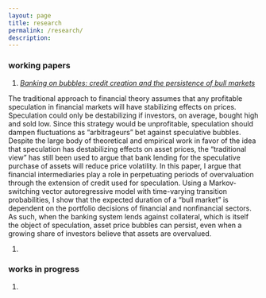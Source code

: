 ```yaml
---
layout: page
title: research
permalink: /research/
description: 
---
```


### working papers

1. [*Banking on bubbles: credit creation and the persistence of bull markets*](https://drive.google.com/file/d/1ZteOGfCt_-VXa2qAfsjicXbliVqRMG8v/view?usp=sharing)

 The traditional approach to financial theory assumes that any profitable speculation in financial markets will have stabilizing effects on prices.  Speculation could only be destabilizing if investors, on average, bought high and sold low. Since this strategy would be unprofitable, speculation should dampen fluctuations as “arbitrageurs” bet against speculative bubbles. Despite the large body of theoretical and empirical work in favor of the idea that speculation has destabilizing effects on asset prices, the “traditional view” has still been used to argue that bank lending for the speculative purchase of assets will reduce price volatility. In this paper, I argue that financial intermediaries play a role in perpetuating periods of overvaluation through the extension of credit used for speculation. Using a Markov-switching vector autoregressive model with time-varying transition probabilities, I show that the expected duration of a “bull market” is dependent on the portfolio decisions of financial and nonfinancial sectors. As such, when the banking system lends against collateral, which is itself the object of speculation, asset price bubbles can persist, even when a growing share of investors believe that assets are overvalued.

1.

### works in progress

1.
